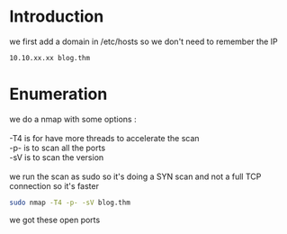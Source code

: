 # Introduction

we first add a domain in /etc/hosts so we don't need to remember the IP
```bash
10.10.xx.xx blog.thm
```

# Enumeration

we do a nmap with some options :\
\
-T4 is for have more threads to accelerate the scan\
-p- is to scan all the ports\
-sV is to scan the version\
\
we run the scan as sudo so it's doing a SYN scan and not a full TCP connection so it's faster

```bash
sudo nmap -T4 -p- -sV blog.thm
```

we got these open ports
```bash

```
